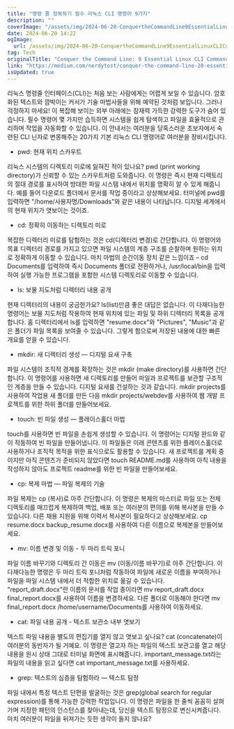 ```yaml
---
title: "명령 줄 정복하기 필수 리눅스 CLI 명령어 9가지"
description: ""
coverImage: "/assets/img/2024-06-20-ConquertheCommandLine9EssentialLinuxCLICommands_0.png"
date: 2024-06-20 14:22
ogImage: 
  url: /assets/img/2024-06-20-ConquertheCommandLine9EssentialLinuxCLICommands_0.png
tag: Tech
originalTitle: "Conquer the Command Line: 9 Essential Linux CLI Commands"
link: "https://medium.com/nerdytest/conquer-the-command-line-20-essential-linux-cli-commands-4729186616e0"
isUpdated: true
---
```






리눅스 명령줄 인터페이스(CLI)는 처음 보는 사람에게는 어렵게 보일 수 있습니다. 암호화된 텍스트와 깜박이는 커서가 기술 마법사들을 위해 예약된 것처럼 보입니다. 그러나 걱정하지 마세요! 이 복잡해 보이는 외부 아래에는 잠재력 가득한 강력한 도구가 숨어 있습니다. 필수 명령어 몇 가지만 습득하면 시스템을 쉽게 탐색하고 파일을 효율적으로 관리하며 작업을 자동화할 수 있습니다. 이 안내서는 여러분을 당혹스러운 초보자에서 숙련된 CLI 닌자로 변몽해주는 20가지 기본 리눅스 CLI 명령어로 여러분을 장비시킵니다.

- pwd: 현재 위치 스카우트

리눅스 시스템의 디렉토리 미로에 잃혀진 적이 있나요? pwd (print working directory)가 신뢰할 수 있는 스카우트처럼 도와줍니다. 이 명령은 즉시 현재 디렉토리의 절대 경로를 표시하여 방대한 파일 시스템 내에서 위치를 명확히 알 수 있게 해줍니다. 예를 들어 다운로드 폴더에서 문서를 작업 중이라고 상상해보세요. 터미널에 pwd를 입력하면 "/home/사용자명/Downloads"와 같은 내용이 나타납니다. 디지털 세계에서의 현재 위치가 엿보이는 것이죠.

- cd: 정확히 이동하는 디렉토리 미로

<div class="content-ad"></div>

복잡한 디렉터리 미로를 탐험하는 것은 cd(디렉터리 변경)로 간단합니다. 이 명령어와 목표 디렉터리 경로를 가지고 있으면 파일 시스템의 계층 구조를 순찰하며 원하는 위치로 정확하게 이동할 수 있습니다. 마치 마법의 순간이동 장치 같은 느낌이죠 – cd Documents를 입력하여 즉시 Documents 폴더로 전환하거나, /usr/local/bin을 입력하여 실행 가능한 프로그램을 포함한 시스템 디렉토리로 이동할 수 있습니다.

- ls: 보물 지도처럼 디렉터리 내용 공개

현재 디렉터리의 내용이 궁금한가요? ls(list)만큼 좋은 대답은 없습니다. 이 다재다능한 명령어는 보물 지도처럼 작용하여 현재 위치에 있는 파일 및 하위 디렉터리 목록을 공개합니다. 홈 디렉터리에서 ls를 입력하면 "resume.docx"와 "Pictures", "Music"과 같은 폴더가 파일 목록을 보여줄 수 있습니다. 그렇게 함으로써 저장된 내용에 대한 빠른 개요를 얻을 수 있습니다.

- mkdir: 새 디렉터리 생성 — 디지털 요새 구축

<div class="content-ad"></div>

파일 시스템의 조직적 경계를 확장하는 것은 mkdir (make directory)를 사용하면 간단합니다. 이 명령어를 사용하면 새 디렉토리를 만들어 파일과 프로젝트를 보관할 구조적인 계층을 만들 수 있습니다. 디지털 요새를 건설하는 것과 같습니다. mkdir projects를 사용하여 작업용 새 폴더를 만든 다음 mkdir projects/webdev를 사용하여 웹 개발 프로젝트를 위한 하위 폴더를 만들어보세요.

- touch: 빈 파일 생성 — 플레이스홀더 마법

touch를 사용하면 빈 파일을 손쉽게 생성할 수 있습니다. 이 명령어는 디지털 완드와 같이 작동하여 빈 파일을 만들어냅니다. 이 파일들은 미래 콘텐츠를 위한 플레이스홀더로 사용하거나 조직적 목적을 위한 표식으로도 활용할 수 있습니다. 새 프로젝트를 계획 중이지만 아직 콘텐츠가 준비되지 않았다면 touch README.md를 사용하여 아직 내용을 작성하지 않아도 프로젝트 readme를 위한 빈 파일을 만들어보세요.

- cp: 복제 마법 — 파일 복제의 기술

<div class="content-ad"></div>

파일 복제는 cp (복사)로 아주 간단합니다. 이 명령은 복제의 마스터로 파일 또는 전체 디렉토리를 매끄럽게 복제하여 백업, 배포 또는 여러분의 편의를 위해 복사본을 만들 수 있습니다. 다른 채용 지원을 위해 이력서 복사본이 필요하다고 상상해보세요. cp resume.docx backup_resume.docx를 사용하여 다른 이름으로 복제본을 만들어보세요.

- mv: 이름 변경 및 이동 - 두 마리 트릭 포니

파일 이름 바꾸기와 디렉토리 간 이동은 mv (이동/이름 바꾸기)로 아주 간단합니다. 이 다재다능한 명령은 두 마리 트릭 포니처럼 작동하여 파일에 새로운 이름을 부여하거나 파일을 파일 시스템 내에서 더 적합한 위치로 옮길 수 있습니다. "report_draft.docx"란 이름의 문서를 작업 중이라면 mv report_draft.docx final_report.docx를 사용하여 이름을 변경하세요. 다른 폴더로 이동해야 한다면 mv final_report.docx /home/username/Documents를 사용하여 이동하세요.

- cat: 파일 내용 공개 - 텍스트 보관소 내부 엿보기

<div class="content-ad"></div>

텍스트 파일 내용을 별도의 편집기를 열지 않고 엿보고 싶나요? cat (concatenate)이 여러분의 동반자가 될 거예요. 이 명령은 열고자 하는 파일의 텍스트 보관고를 열고 해당 내용을 원시 상태 그대로 터미널 화면에 표시해줍니다. important_message.txt라는 파일의 내용을 읽고 싶다면 cat important_message.txt를 사용하세요.

- grep: 텍스트의 심층을 탐험하라 — 텍스트 탐정

파일 내에서 특정 텍스트 단편을 발굴하는 것은 grep(global search for regular expression)를 통해 가능한 강력한 작업입니다. 이 명령은 파일을 한 줄씩 꼼꼼히 살펴가며 지정한 패턴의 인스턴스를 찾아내는데, 당신을 텍스트 탐정으로 변신시켜줍니다. 마치 여러분이 파일을 뒤져가는 듯한 생각이 들지 않나요?